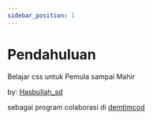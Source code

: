 ```yaml
---
sidebar_position: 1
---
```


# Pendahuluan

Belajar css untuk Pemula sampai Mahir

by: [Hasbullah_sd](https://github.com/hasbullah-sd)

sebagai program colaborasi di [demtimcod](https://github.com/demtimcod)
